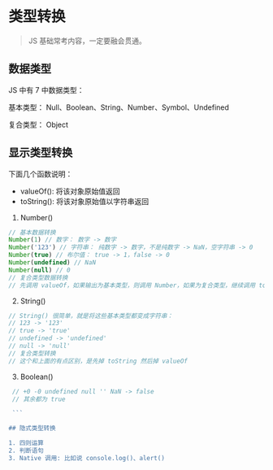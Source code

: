 # 类型转换

> JS 基础常考内容，一定要融会贯通。

## 数据类型

JS 中有 7 中数据类型：

基本类型： Null、Boolean、String、Number、Symbol、Undefined

复合类型： Object

## 显示类型转换

下面几个函数说明：

- valueOf(): 将该对象原始值返回
- toString(): 将该对象原始值以字符串返回

1. Number()

  ```js
  // 基本数据转换
  Number(1) // 数字： 数字 -> 数字
  Number('123') // 字符串： 纯数字 -> 数字，不是纯数字 -> NaN，空字符串 -> 0
  Number(true) // 布尔值： true -> 1，false -> 0
  Number(undefined) // NaN
  Number(null) // 0
  // 复合类型数据转换
  // 先调用 valueOf，如果输出为基本类型，则调用 Number，如果为复合类型，继续调用 toString，如果还不是基本数据类型就报错
  ```
    
2. String()

  ```js
  // String() 很简单，就是将这些基本类型都变成字符串：
  // 123 -> '123'
  // true -> 'true'
  // undefined -> 'undefined'
  // null -> 'null'
  // 复合类型转换
  // 这个和上面的有点区别，是先掉 toString 然后掉 valueOf
  ```
    
3. Boolean()

  ```js
  // +0 -0 undefined null '' NaN -> false
  // 其余都为 true
  
  ```

## 隐式类型转换

1. 四则运算
2. 判断语句
3. Native 调用: 比如说 console.log()、alert()
